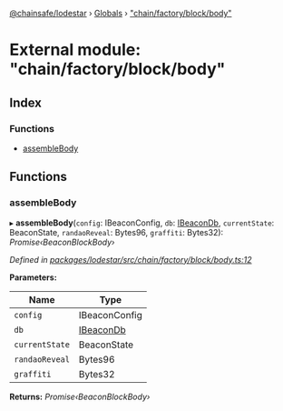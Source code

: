 [@chainsafe/lodestar](../README.md) › [Globals](../globals.md) › ["chain/factory/block/body"](_chain_factory_block_body_.md)

# External module: "chain/factory/block/body"

## Index

### Functions

* [assembleBody](_chain_factory_block_body_.md#assemblebody)

## Functions

###  assembleBody

▸ **assembleBody**(`config`: IBeaconConfig, `db`: [IBeaconDb](../interfaces/_db_api_beacon_interface_.ibeacondb.md), `currentState`: BeaconState, `randaoReveal`: Bytes96, `graffiti`: Bytes32): *Promise‹BeaconBlockBody›*

*Defined in [packages/lodestar/src/chain/factory/block/body.ts:12](https://github.com/ChainSafe/lodestar/blob/439c48cac/packages/lodestar/src/chain/factory/block/body.ts#L12)*

**Parameters:**

Name | Type |
------ | ------ |
`config` | IBeaconConfig |
`db` | [IBeaconDb](../interfaces/_db_api_beacon_interface_.ibeacondb.md) |
`currentState` | BeaconState |
`randaoReveal` | Bytes96 |
`graffiti` | Bytes32 |

**Returns:** *Promise‹BeaconBlockBody›*
